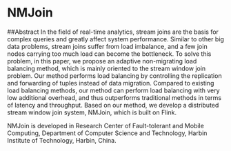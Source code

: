 # NMJoin
##Abstract
In the field of real-time analytics, stream joins are the basis for complex queries and greatly affect system performance. 
Similar to other big data problems, stream joins suffer from load imbalance, and a few join nodes carrying too much load can become the bottleneck.
To solve this problem, in this paper, we propose an adaptive non-migrating load balancing method, which is mainly oriented to the stream window join problem. 
Our method performs load balancing by controlling the replication and forwarding of tuples instead of data migration.
Compared to existing load balancing methods, our method can perform load balancing with very low additional overhead,  and thus outperforms traditional methods in terms of latency and throughput. 
Based on our method, we develop a distributed stream window join system, NMJoin, which is built on Flink. 


NMJoin is developed in Research Center of Fault-tolerant and Mobile Computing, Department of Computer Science and Technology, Harbin Institute of Technology, Harbin, China.
